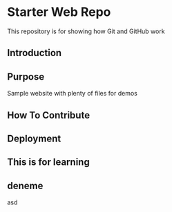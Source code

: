# Starter Web Repo

This repository is for showing how Git and GitHub work

## Introduction

## Purpose

Sample website with plenty of files for demos

## How To Contribute

## Deployment

## This is for learning

## deneme 

asd